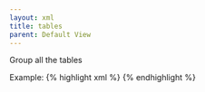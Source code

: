 ```yaml
---
layout: xml
title: tables
parent: Default View
---
```

Group all the tables

Example:
{% highlight xml %}
    <tables>
        <table>
{% endhighlight %}

